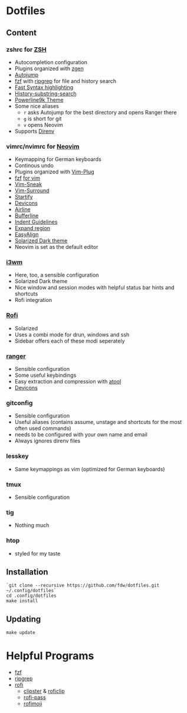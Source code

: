 # Dotfiles

## Content

### zshrc for [ZSH](http://zsh.org/)
* Autocompletion configuration
* Plugins organized with [zgen](https://github.com/tarjoilija/zgen)
* [Autojump](https://github.com/joelthelion/autojump)
* [fzf](https://github.com/junegunn/fzf) with [ripgrep](https://github.com/BurntSushi/ripgrep) for file and history search
* [Fast Syntax highlighting](https://github.com/zdharma/fast-syntax-highlighting)
* [History-substring-search](https://github.com/zsh-users/zsh-history-substring-search)
* [Powerline9k Theme](https://github.com/bhilburn/powerlevel9k)
* Some nice aliases
	* `r` asks Autojump for the best directory and opens Ranger there
	* `g` is short for git
	* `v` opens Neovim
* Supports [Direnv](https://github.com/direnv/direnv)

### vimrc/nvimrc for [Neovim](https://neovim.io/)
* Keymapping for German keyboards
* Continous undo
* Plugins organized with [Vim-Plug](https://github.com/junegunn/vim-plug)
* [fzf](https://github.com/junegunn/fzf) [for vim](https://github.com/junegunn/fzf.vim)
* [Vim-Sneak](https://github.com/justinmk/vim-sneak)
* [Vim-Surround](https://github.com/tpope/vim-surround)
* [Startify](https://github.com/mhinz/vim-startify)
* [Devicons](https://github.com/ryanoasis/vim-devicons)
* [Airline](https://github.com/bling/vim-airline)
* [Bufferline](https://github.com/bling/vim-bufferline)
* [Indent Guidelines](https://github.com/nathanaelkane/vim-indent-guides)
* [Expand region](https://github.com/terryma/vim-expand-region)
* [EasyAlign](https://github.com/junegunn/vim-easy-align)
* [Solarized Dark theme](https://github.com/lifepillar/vim-solarized8)
* Neovim is set as the default editor

### [i3wm](https://i3wm.org/)
* Here, too, a sensible configuration
* Solarized Dark theme
* Nice window and session modes with helpful status bar hints and shortcuts
* Rofi integration

### [Rofi](https://davedavenport.github.io/rofi/)
* Solarized
* Uses a combi mode for drun, windows and ssh
* Sidebar offers each of these modi seperately

### [ranger](http://ranger.nongnu.org/)
* Sensible configuration
* Some useful keybindings
* Easy extraction and compression with [atool](http://www.nongnu.org/atool/)
* [Devicons](https://github.com/alexanderjeurissen/ranger_devicons/)

### gitconfig
* Sensible configuration
* Useful aliases (contains assume, unstage and shortcuts for the most often used commands)
* needs to be configured with your own name and email
* Always ignores direnv files

### lesskey
* Same keymappings as vim (optimized for German keyboards)

### tmux
* Sensible configuration

### tig
* Nothing much

### htop
* styled for my taste

## Installation
	`git clone --recursive https://github.com/fdw/dotfiles.git ~/.config/dotfiles`
	cd .config/dotfiles
	make install

## Updating
	make update

# Helpful Programs
* [fzf](https://github.com/junegunn/fzf)
* [ripgrep](https://github.com/BurntSushi/ripgrep)
* [rofi](https://github.com/DaveDavenport/rofi)
	* [clipster](https://github.com/mrichar1/clipster) & [roficlip](https://github.com/gilbertw1/roficlip)
	* [rofi-pass](https://github.com/carnager/rofi-pass)
	* [rofimoji](https://github.com/fdw/rofimoji)
